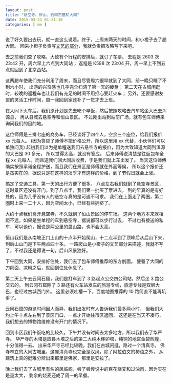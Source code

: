 ```yaml
--- 
layout: post
title: "悬空寺、恒山、云冈石窟和大同"
date: 2015-03-21 01:31:18
categories: [ me ]
---
```


说了好久要出去玩，就一直这么说着。终于，上周末两天的时间，和小橙子去了趟大同。
回来小橙子负责写[文艺的部分][chengzi]，我就负责把攻略写下来吧。

<!-- more -->

去之前我们查了攻略，大致有个行程的安排后，就订了车票。
去程是 2603 次 23:42 开，周六早上六点到大同站；
返程是 K598 次 23:04 开，周一早上不到五点就回到了北京西站。

这两趟车使我们充分利用了周末，而且尽管周六很早就到了大同，前一晚只睡了不到六小时，
出游的兴奋感也几乎完全扫清了第一天的疲惫；
第二天在古城闲逛时，较晚的返程车也让我们有充足的时间不用担心要赶火车；
另外，还要感谢友盟的灵活工作时间，周一我回到家还补了一觉才去上班。

在大同下火车后，我们原计划是先去吃个早饭，然后按照攻略去汽车站坐大巴去浑源县，
再从县城去悬空寺和恒山景区。
不过刚出站到站前广场，就有包车师傅来询问我们的目的地。

这位师傅是三排七座的商务车，已经谈好了四个人，空余三个座位，给我们报价 xx 元每人。
(因为答应了师傅不把价格公开，所以这里用 xx 代替，小伙伴们可以单独问我)
起初我们以为是单程送我们去悬空寺的报价，因为大致知道大同到浑源的大巴是 30 多元，
所以觉得太高，就没有答应。
后来师傅说清楚是往返包车全程 xx 元每人，而且送我们回大同后收费，于是我们就上车出发了。
当天这位师傅确实按照承诺全程护送，而且我们在景区是师傅就在外面等候，
所以这个报价还是蛮实在的，据说只是在这样的淡季才有这样的价格，到了节假日就会上涨。

搞定了交通工具，第一天的出行方便了很多。
八点左右我们就到了悬空寺景区，这时景区还没有开门。到了八点半，我们第一批买了票进去。
到的早真的是有好处的，因为几乎没有人的悬空寺真的是可遇不可求。
我们在上面走了两圈，第二圈时上来一二十人，因为空间太小，已经有些拥挤了。

大约十点我们离开悬空寺，不久就到了恒山景区的停车场。
这两个地方本来就相距不远，如果是坐单程的车到悬空寺，据说都可以步行过去，
不过也有接送的私车，可以谈价，据说是两公里的盘山路，也不会太高。

恒山我们是从南坡正门上山的十点半开始爬山，十二点半到了顶峰后从后山下来，
到后山山门是下午两点四十多。
一路爬山是小橙子的文艺部分来描述，我就不写了，不过我还是得说一句，后山风景独好。

下午回到大同，安排好住处，我们去了包车师傅推荐的东方削面。
饕餮了大同的刀削面、凉粉之后，就回到住处休息了。

第二天上午去云冈石窟，我们是打车到了 3 路起点公交四公司站，然后坐 3 路公交去的。
到云冈石窟除了 3 路还有火车站发车的旅游专线，旅游专线是双层大巴，也经过古城西门外。
这里必须吐槽一下，百度地图推荐的 10 路简直不能再坑爹了。

云冈石窟的游览时间因人而异，我们出发时有人告诉我们最多两小时，
但我们大约上午十点左右到了景区门口，一点才开始往市区返回，
这还是在当天不凑巧，我们想去的博物馆维修没有开门的情况下。

回到市区我们午饭吃的比较久，下午并没有时间去太多地方，所以我们去了华严寺。
华严寺的木塔是应县木塔之后的第二大纯木榫卯塔，纯铜的地宫金碧辉煌，十分值得一去。
出来华严寺已经比较晚，我们在古城闲逛，路过一个清真寺。
佛寺林立的大同古城里，这座清真寺也完全是汉风，除了阿拉伯文的祷语之外，
从建筑上真的挺难分辨出来那里是佛家，那里是安拉了。

晚上我们去了古城里有名的凤临阁，尝了尝传说中的百花烧麦和过油肉，因为实在是量太大，
剩余的烧麦还成了周一的早餐。

[chengzi]: http://www.douban.com/note/489307782/
